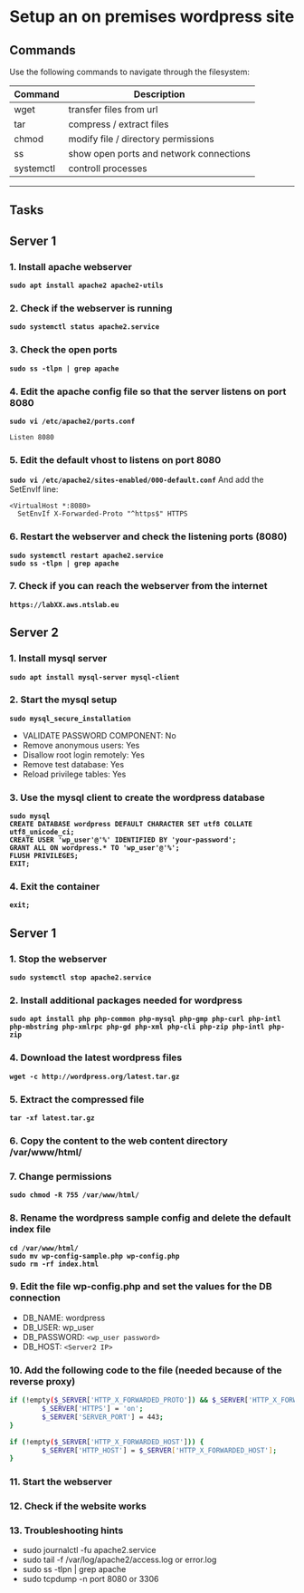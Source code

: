 # Setup an on premises wordpress site
## Commands
Use the following commands to navigate through the filesystem:

| Command | Description |
| --- | --- |
| wget | transfer files from url |
| tar | compress / extract files |
| chmod | modify file / directory permissions |
| ss | show open ports and network connections |
| systemctl | controll processes |
---
## Tasks
## Server 1 ##
### 1. Install apache webserver
**`sudo apt install apache2 apache2-utils`**  

### 2. Check if the webserver is running
**`sudo systemctl status apache2.service`**  

### 3. Check the open ports
**`sudo ss -tlpn | grep apache`**

### 4. Edit the apache config file so that the server listens on port 8080
**`sudo vi /etc/apache2/ports.conf`** 
```
Listen 8080
```

### 5. Edit the default vhost to listens on port 8080
**`sudo vi /etc/apache2/sites-enabled/000-default.conf`** 
And add the SetEnvIf line:
```
<VirtualHost *:8080>
  SetEnvIf X-Forwarded-Proto "^https$" HTTPS
```

### 6. Restart the webserver and check the listening ports (8080)
**`sudo systemctl restart apache2.service`**  
**`sudo ss -tlpn | grep apache`**  

### 7. Check if you can reach the webserver from the internet
**`https://labXX.aws.ntslab.eu`**  

## Server 2 ##
### 1. Install mysql server
**`sudo apt install mysql-server mysql-client`**  

### 2. Start the mysql setup
**`sudo mysql_secure_installation`**  
* VALIDATE PASSWORD COMPONENT: No
* Remove anonymous users: Yes
* Disallow root login remotely: Yes
* Remove test database: Yes
* Reload privilege tables: Yes

### 3. Use the mysql client to create the wordpress database
**`sudo mysql`**  
**`CREATE DATABASE wordpress DEFAULT CHARACTER SET utf8 COLLATE utf8_unicode_ci;`**  
**`CREATE USER 'wp_user'@'%' IDENTIFIED BY 'your-password';`**  
**`GRANT ALL ON wordpress.* TO 'wp_user'@'%';`**  
**`FLUSH PRIVILEGES;`**  
**`EXIT;`**  


### 4. Exit the container
**`exit;`** 

## Server 1 ##
### 1. Stop the webserver
**`sudo systemctl stop apache2.service`**  

### 2. Install additional packages needed for wordpress
**`sudo apt install php php-common php-mysql php-gmp php-curl php-intl php-mbstring php-xmlrpc php-gd php-xml php-cli php-zip php-intl php-zip`**  

### 4. Download the latest wordpress files
**`wget -c http://wordpress.org/latest.tar.gz`**  

### 5. Extract the compressed file
**`tar -xf latest.tar.gz`**  
### 6. Copy the content to the web content directory /var/www/html/

### 7. Change permissions
**`sudo chmod -R 755 /var/www/html/`**  

### 8. Rename the wordpress sample config and delete the default index file
**`cd /var/www/html/`**  
**`sudo mv wp-config-sample.php wp-config.php`**  
**`sudo rm -rf index.html`** 

### 9. Edit the file wp-config.php and set the values for the DB connection
* DB_NAME: wordpress
* DB_USER: wp_user
* DB_PASSWORD: `<wp_user password>`
* DB_HOST: `<Server2 IP>`

### 10. Add the following code to the file (needed because of the reverse proxy)
```sh
if (!empty($_SERVER['HTTP_X_FORWARDED_PROTO']) && $_SERVER['HTTP_X_FORWARDED_PROTO'] == 'https') {
        $_SERVER['HTTPS'] = 'on';
        $_SERVER['SERVER_PORT'] = 443;
}

if (!empty($_SERVER['HTTP_X_FORWARDED_HOST'])) {
        $_SERVER['HTTP_HOST'] = $_SERVER['HTTP_X_FORWARDED_HOST'];
}
```

### 11. Start the webserver
### 12. Check if the website works
### 13. Troubleshooting hints
* sudo journalctl -fu apache2.service
* sudo tail -f /var/log/apache2/access.log or error.log
* sudo ss -tlpn | grep apache
* sudo tcpdump -n port 8080 or 3306

